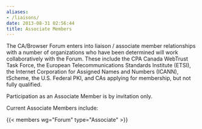 ```yaml
---
aliases:
- /liaisons/
date: 2013-08-31 02:56:44
title: Associate Members
---
```


The CA/Browser Forum enters into liaison / associate member relationships with a number of organizations who have been determined will work collaboratively with the Forum. These include the CPA Canada WebTrust Task Force, the European Telecommunications Standards Institute (ETSI), the Internet Corporation for Assigned Names and Numbers (ICANN), tScheme, the U.S. Federal PKI, and CAs applying for membership, but not fully qualified.

Participation as an Associate Member is by invitation only.

Current Associate Members include:

{{< members wg="Forum" type="Associate" >}}